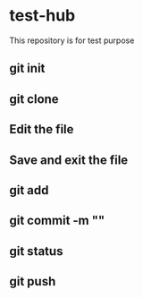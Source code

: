 # test-hub
This repository is for test purpose
## git init
## git clone <url from repo>
## Edit the file
## Save and exit the file
## git add <file name>
## git commit -m "<Commit message>"
## git status
## git push
